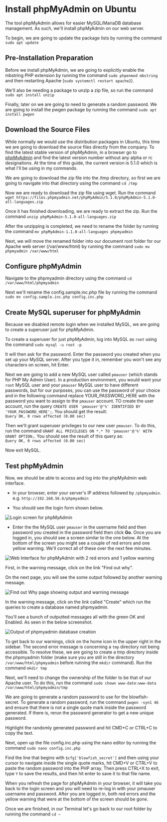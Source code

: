 # Install phpMyAdmin on Ubuntu

The tool phpMyAdmin allows for easier MySQL/MariaDB database management.  As such, we'll install phpMyAdmin on our web server.

To begin, we are going to update the package lists by running the command `sudo apt update`

## Pre-Installation Preparation
Before we install phpMyAdmin, we are going to explicitly enable the mbstring PHP extension by running the command `sudo phpenmod mbstring` and then restarting Apache (`sudo systemctl restart apache2`).

We'll also be needing a package to unzip a zip file, so run the command `sudo apt install unzip`

Finally, later on we are going to need to generate a random password.  We are going to install the pwgen package by running the command `sudo apt install pwgen`

## Download the Source Files

While normally we would use the distribution packages in Ubuntu, this time we are going to download the source files directly from the company.  To find the latest stable version of phpMyAdmin, in a browser go to [phpMyAdmin](https://www.phpmyadmin.net/files/) and find the latest version number without any alpha or rc designations.  At the time of this guide, the current version is 5.1.0 which is what I'll be using in my commands.

We are going to download the zip file into the /tmp directory, so first we are going to navigate into that directory using the command `cd /tmp`

Now we are ready to download the zip file using wget.  Run the command `wget https://files.phpmyadmin.net/phpMyAdmin/5.1.0/phpMyAdmin-5.1.0-all-languages.zip`

Once it has finished downloading, we are ready to extract the zip.  Run the command `unzip phpMyAdmin-5.1.0-all-languages.zip`

After the unzipping is completed, we need to rename the folder by running the command `mv phpMyAdmin-1.1.0-all-languages phpmyadmin`

Next, we will move the renamed folder into our document root folder for our Apache web server (/var/www/html) by running the command `sudo mv phpmyadmin /var/www/html`

## Configure phpMyAdmin

Navigate to the phpmyadmin directory using the command `cd /var/www/html/phpmyadmin`

Next we'll rename the config.sample.inc.php file by running the command `sudo mv config.sample.inc.php config.inc.php`

## Create MySQL superuser for phpMyAdmin

Because we disabled remote login when we installed MySQL, we are going to create a superuser just for phpMyAdmin.

To create a superuser for just phpMyAdmin, log into MySQL as `root` using the command `sudo mysql -u root -p`

It will then ask for the password.  Enter the password you created when you set up your MySQL server. After you type it in, remember you won't see any characters on screen, hit Enter.

Next we are going to add a new MySQL user called `pmauser` (which stands for PHP My Admin User).  In a production environment, you would want your `root` MySQL user and your `pmauser` MySQL user to have different passwords, but for our purposes, you can use the password of your choice and in the following command replace YOUR_PASSWORD_HERE with the password you want to assign to the `pmauser` account.  TO create the user account, run the query `CREATE USER 'pmauser'@'%' IDENTIFIED BY 'YOUR_PASSWORD_HERE';`.  You should get the result:  
  `Query OK, 0 rows affected (0.00 sec)`

Then we'll grant superuser privileges to our new user `pmauser`.  To do this, run the command `GRANT ALL PRIVILEGES ON *.* TO 'pmauser'@'%' WITH GRANT OPTION;`.  You should see the result of this query as:  
  `Query OK, 0 rows affected (0.00 sec)`

Now exit MySQL.

## Test phpMyAdmin

Now, we should be able to access and log into the phpMyAdmin web interface.

- In your browser, enter your server's IP address followed by `/phpmyadmin`. e.g. `http://192.168.56.6/phpmyadmin`

- You should see the login form shown below.

![Login screen for phpMyAdmin](https://inspiringweb.org/vm_images/phpMyAdmin_login_screen.png)

- Enter the the MySQL user `pmauser` in the username field and then password you created in the password field then click __Go__.  Once you are logged in, you should see a screen similar to the one below.  At the bottom of the screen you might see a couple of red errors and one yellow warning.  We'll correct all of these over the next few minutes.

![Web Interface for phpMyAdmin with 2 red errors and 1 yellow warning](https://inspiringweb.org/vm_images/phpMyAdmin_errors_warnings.png)

First, in the warning message, click on the link "Find out why".

On the next page, you will see the some output followed by another warning message.

![Find out Why page showing output and warning message](https://inspiringweb.org/vm_images/phpMyAdmin_Create_phpmyadmin_db.png)

In the warning message, click on the link called "Create" which run the queries to create a database named phpmyadmin.

You'll see a bunch of outputted messages all with the green OK and Enabled.  As seen in the below screenshot.

![Output of phpmyadmin database creation](https://inspiringweb.org/vm_images/phpMyAdmin_database_creation.png)

To get back to our warnings, click on the home icon in the upper right in the sidebar.  The second error message is concerning a `tmp` directory not being accessible.  To resolve these, we are going to create a tmp directory inside the phpmyadmin folder (make sure you are still in the directory `/var/www/html/phpmyadmin` before running the `mkdir` command).  Run the command `mkdir tmp`

Next, we'll need to change the ownership of the folder to be that of our Apache user.  To do this, run the command `sudo chown www-date:www-data /var/www/html/phpmyadmin/tmp`

We are going to generate a random password to use for the blowfish-secret.  To generate a random password, run the command `pwgen -syn1 46` and ensure that there is not a single quote mark inside the password generated.  If there is, rerun the password generator to get a new unique password.

Highlight the randomly generated password and hit CMD+C or CTRL+C to copy the text.

Next, open up the file config.inc.php using the nano editor by running the command `sudo nano config.inc.php`

Find the line that begins with `$cfg['blowfish_secret']` and then using your cursor to navigate inside the single quote marks, hit CMD+V or CTRL+V to paste the random password into the PHP array.  Then press CTRL+X to exit, type `Y` to save the results, and then hit enter to save it to that file name.

When you refresh the page for phpMyAdmin in your browser, it will take you back to the login screen and you will need to re-log in with your pmauser username and password.  After you are logged in, both red errors and the yellow warning that were at the bottom of the screen should be gone.

Once we are finished, in our Terminal let's go back to our root folder by running the command `cd ~`